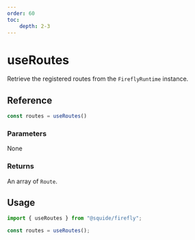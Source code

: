 ```yaml
---
order: 60
toc:
    depth: 2-3
---
```


# useRoutes

Retrieve the registered routes from the `FireflyRuntime` instance.

## Reference

```ts
const routes = useRoutes()
```

### Parameters

None

### Returns

An array of `Route`.

## Usage

```ts !#3
import { useRoutes } from "@squide/firefly";

const routes = useRoutes();
```
